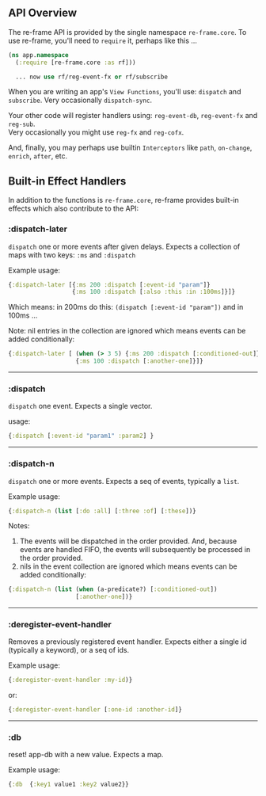 ## API Overview

The re-frame API is provided by the single namespace `re-frame.core`. To use re-frame, you'll 
need to `require` it, perhaps like this ...

  ```clj
  (ns app.namespace
    (:require [re-frame.core :as rf]))

    ... now use rf/reg-event-fx or rf/subscribe
  ```

When you are writing an app's `View Functions`, you'll use: 
`dispatch` and `subscribe`.  Very occasionally `dispatch-sync`.

Your other code will register handlers using: `reg-event-db`, `reg-event-fx` and `reg-sub`.  
Very occasionally  you might use `reg-fx` and `reg-cofx`. 

And, finally, you may perhaps use builtin `Interceptors` like `path`, `on-change`, `enrich`, `after`, etc.
  

## Built-in Effect Handlers

In addition to the functions is `re-frame.core`, re-frame provides built-in 
effects which also contribute to the API: 

### :dispatch-later

`dispatch` one or more events after given delays. Expects a collection
of maps with two keys: `:ms` and `:dispatch`

Example usage:
```clj
{:dispatch-later [{:ms 200 :dispatch [:event-id "param"]}    
                  {:ms 100 :dispatch [:also :this :in :100ms]}]}
```

Which means: in 200ms do this: `(dispatch [:event-id "param"])` and in 100ms ...

Note: nil entries in the collection are ignored which means events can be added
conditionally:

```clj
{:dispatch-later [ (when (> 3 5) {:ms 200 :dispatch [:conditioned-out]})
                   {:ms 100 :dispatch [:another-one]}]}
```

*** 

### :dispatch

`dispatch` one event. Expects a single vector.

usage:
```clj
{:dispatch [:event-id "param1" :param2] }
```

***
 
### :dispatch-n

`dispatch` one or more events. Expects a seq of events, typically a `list`. 

Example usage:
```clj
{:dispatch-n (list [:do :all] [:three :of] [:these])}
```
Notes:

  1. The events will be dispatched in the order provided. And, because events are handled FIFO, the events will subsequently be processed in the order provided.
  2. nils in the event collection are ignored which means events can be added
conditionally:
  ```clj
  {:dispatch-n (list (when (a-predicate?) [:conditioned-out])
                     [:another-one])}
  ```

*** 
### :deregister-event-handler

Removes a previously registered event handler. Expects either a single id
(typically a keyword), or a seq of ids.

Example usage:
```clj
{:deregister-event-handler :my-id)}
```
or:
```clj
{:deregister-event-handler [:one-id :another-id]}
```

*** 
### :db

reset! app-db with a new value. Expects a map. 

Example usage:
```clj
{:db  {:key1 value1 :key2 value2}}
```
